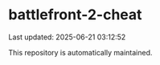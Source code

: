 # battlefront-2-cheat

Last updated: 2025-06-21 03:12:52

This repository is automatically maintained.
